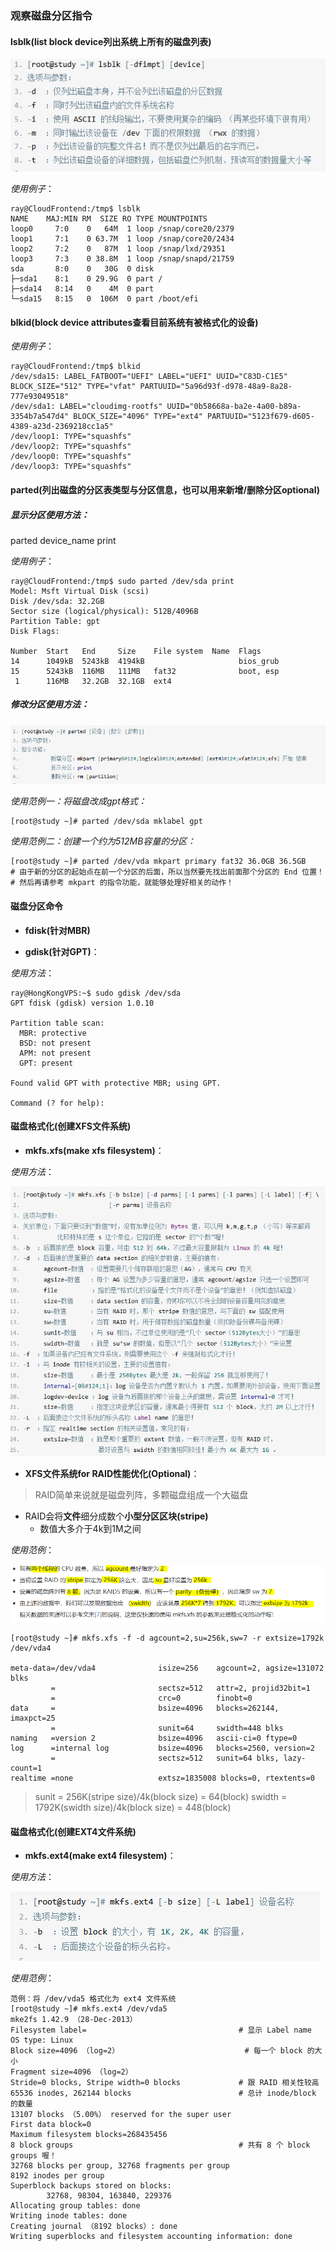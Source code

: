 ### 观察磁盘分区指令
#### lsblk(list block device列出系统上所有的磁盘列表)

![0](/img/09Chapter/Capture14.PNG)

*使用例子*：

```Shell
ray@CloudFrontend:/tmp$ lsblk
NAME    MAJ:MIN RM  SIZE RO TYPE MOUNTPOINTS
loop0     7:0    0   64M  1 loop /snap/core20/2379
loop1     7:1    0 63.7M  1 loop /snap/core20/2434
loop2     7:2    0   87M  1 loop /snap/lxd/29351
loop3     7:3    0 38.8M  1 loop /snap/snapd/21759
sda       8:0    0   30G  0 disk 
├─sda1    8:1    0 29.9G  0 part /
├─sda14   8:14   0    4M  0 part 
└─sda15   8:15   0  106M  0 part /boot/efi

```
#### blkid(block device attributes查看目前系统有被格式化的设备)

*使用例子*：

```Shell
ray@CloudFrontend:/tmp$ blkid
/dev/sda15: LABEL_FATBOOT="UEFI" LABEL="UEFI" UUID="C83D-C1E5" BLOCK_SIZE="512" TYPE="vfat" PARTUUID="5a96d93f-d978-48a9-8a28-777e93049518"
/dev/sda1: LABEL="cloudimg-rootfs" UUID="0b58668a-ba2e-4a00-b89a-3354b7a547d4" BLOCK_SIZE="4096" TYPE="ext4" PARTUUID="5123f679-d605-4389-a23d-2369218cc1a5"
/dev/loop1: TYPE="squashfs"
/dev/loop2: TYPE="squashfs"
/dev/loop0: TYPE="squashfs"
/dev/loop3: TYPE="squashfs"
```

#### parted(列出磁盘的分区表类型与分区信息，也可以用来新增/删除分区optional)

##### 显示分区使用方法：

parted device_name print

*使用例子*：

```Shell
ray@CloudFrontend:/tmp$ sudo parted /dev/sda print
Model: Msft Virtual Disk (scsi)
Disk /dev/sda: 32.2GB
Sector size (logical/physical): 512B/4096B
Partition Table: gpt
Disk Flags: 

Number  Start   End     Size    File system  Name  Flags
14      1049kB  5243kB  4194kB                     bios_grub
15      5243kB  116MB   111MB   fat32              boot, esp
 1      116MB   32.2GB  32.1GB  ext4
```
##### 修改分区使用方法：

![0](/img/09Chapter/Capture26.PNG)

*使用范例一：将磁盘改成gpt格式：*

```Shell:
[root@study ~]# parted /dev/sda mklabel gpt
```

*使用范例二：创建一个约为512MB容量的分区：*

```Shell：
[root@study ~]# parted /dev/vda mkpart primary fat32 36.0GB 36.5GB
# 由于新的分区的起始点在前一个分区的后面，所以当然要先找出前面那个分区的 End 位置！
# 然后再请参考 mkpart 的指令功能，就能够处理好相关的动作！
```

#### 磁盘分区命令

- **fdisk(针对MBR)**

- **gdisk(针对GPT)**：

*使用方法*：
```Shell
ray@HongKongVPS:~$ sudo gdisk /dev/sda
GPT fdisk (gdisk) version 1.0.10

Partition table scan:
  MBR: protective
  BSD: not present
  APM: not present
  GPT: present

Found valid GPT with protective MBR; using GPT.

Command (? for help):
```

#### 磁盘格式化(创建XFS文件系统)
- **mkfs.xfs(make xfs filesystem)**：

*使用方法*：

![0](/img/09Chapter/Capture15.PNG)

- **XFS文件系统for RAID性能优化(Optional)**：
> RAID简单来说就是磁盘列阵，多颗磁盘组成一个大磁盘

- RAID会将**文件**细分成数个**小型分区区块(stripe)**
    - 数值大多介于4k到1M之间

*使用范例*：

![0](/img/09Chapter/Capture16.PNG)

```Shell
[root@study ~]# mkfs.xfs -f -d agcount=2,su=256k,sw=7 -r extsize=1792k /dev/vda4

meta-data=/dev/vda4              isize=256    agcount=2, agsize=131072 blks
         =                       sectsz=512   attr=2, projid32bit=1
         =                       crc=0        finobt=0
data     =                       bsize=4096   blocks=262144, imaxpct=25
         =                       sunit=64     swidth=448 blks
naming   =version 2              bsize=4096   ascii-ci=0 ftype=0
log      =internal log           bsize=4096   blocks=2560, version=2
         =                       sectsz=512   sunit=64 blks, lazy-count=1
realtime =none                   extsz=1835008 blocks=0, rtextents=0
```

> sunit = 256K(stripe size)/4k(block size) = 64(block)
> swidth = 1792K(swidth size)/4k(block size) = 448(block)
#### 磁盘格式化(创建EXT4文件系统)
- **mkfs.ext4(make ext4 filesystem)**：

*使用方法*：

![0](/img/09Chapter/Capture17.PNG)


*使用范例*：
```Shell
范例：将 /dev/vda5 格式化为 ext4 文件系统
[root@study ~]# mkfs.ext4 /dev/vda5
mke2fs 1.42.9 （28-Dec-2013）
Filesystem label=                                  # 显示 Label name
OS type: Linux
Block size=4096 （log=2）                            # 每一个 block 的大小
Fragment size=4096 （log=2）
Stride=0 blocks, Stripe width=0 blocks             # 跟 RAID 相关性较高
65536 inodes, 262144 blocks                        # 总计 inode/block 的数量
13107 blocks （5.00%） reserved for the super user
First data block=0
Maximum filesystem blocks=268435456
8 block groups                                     # 共有 8 个 block groups 喔！
32768 blocks per group, 32768 fragments per group
8192 inodes per group
Superblock backups stored on blocks:
        32768, 98304, 163840, 229376
Allocating group tables: done
Writing inode tables: done
Creating journal （8192 blocks）: done
Writing superblocks and filesystem accounting information: done
```

